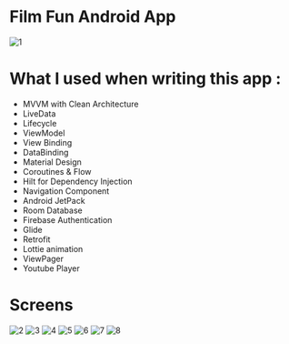 # Film Fun Android App
![1](https://github.com/Surayya-code/MovieApp/assets/53233211/f557a3b5-b235-4ade-b34f-23fab069b0b7)

#  What I used when writing this app : 

* MVVM with Clean Architecture
* LiveData
* Lifecycle
* ViewModel
* View Binding
* DataBinding
* Material Design 
* Coroutines & Flow
* Hilt for Dependency Injection
* Navigation Component
* Android JetPack
* Room Database
* Firebase Authentication
* Glide
* Retrofit
* Lottie animation
* ViewPager
* Youtube Player

# Screens
![2](https://github.com/Surayya-code/MovieApp/assets/53233211/29e7463e-12d9-4243-91ea-c67fee3eda36)
![3](https://github.com/Surayya-code/MovieApp/assets/53233211/e9361822-5adb-4308-ab7d-6962f1035f0c)
![4](https://github.com/Surayya-code/MovieApp/assets/53233211/93efbcdd-2d4e-4c9d-9f6c-be58bb3f6542)
![5](https://github.com/Surayya-code/MovieApp/assets/53233211/db61559e-1acf-410e-9a17-26ec936a5bc1)
![6](https://github.com/Surayya-code/MovieApp/assets/53233211/c1d0c9c4-f0a5-4306-926d-be577e17b7d1)
![7](https://github.com/Surayya-code/MovieApp/assets/53233211/d245360f-26f4-4d9b-820e-d8446f367546)
![8](https://github.com/Surayya-code/MovieApp/assets/53233211/5cef68bb-b971-47f2-a406-3e22a77df98c)
